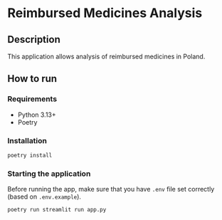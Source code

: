 # Reimbursed Medicines Analysis

## Description

This application allows analysis of reimbursed medicines in Poland.

## How to run

### Requirements

- Python 3.13+
- Poetry

### Installation

```bash
poetry install
```

### Starting the application

Before running the app, make sure that you have `.env` file set correctly (based on `.env.example`).

```bash
poetry run streamlit run app.py
```
